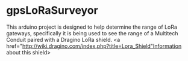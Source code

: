 # gpsLoRaSurveyor

This arduino project is designed to help determine the range of LoRa gateways,
specifically it is being used to see the range of a Multitech Conduit paired with a Dragino LoRa shield.
<a href="http://wiki.dragino.com/index.php?title=Lora_Shield"Information about this shield>
